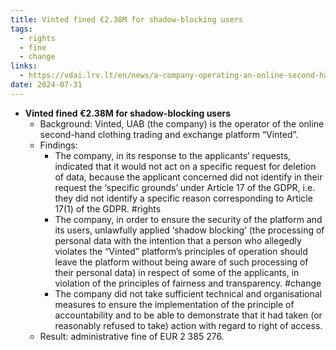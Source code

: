 ```yaml
---
title: Vinted fined €2.38M for shadow-blocking users
tags:
  - rights
  - fine
  - change
links:
  - https://vdai.lrv.lt/en/news/a-company-operating-an-online-second-hand-clothing-trading-and-exchange-platform-is-fined-under-the-general-data-protection-regulation/
date: 2024-07-31
---
```

- **Vinted fined €2.38M for shadow-blocking users** 
  - Background: Vinted, UAB (the company) is the operator of the online second-hand clothing trading and exchange platform “Vinted”.
  - Findings:
    - The company, in its response to the applicants’ requests, indicated that it would not act on a specific request for deletion of data, because the applicant concerned did not identify in their request the ‘specific grounds’ under Article 17 of the GDPR, i.e. they did not identify a specific reason corresponding to Article 17(1) of the GDPR. #rights 
    - The company, in order to ensure the security of the platform and its users, unlawfully applied ‘shadow blocking’ (the processing of personal data with the intention that a person who allegedly violates the “Vinted” platform’s principles of operation should leave the platform without being aware of such processing of their personal data) in respect of some of the applicants, in violation of the principles of fairness and transparency. #change 
    - The company did not take sufficient technical and organisational measures to ensure the implementation of the principle of accountability and to be able to demonstrate that it had taken (or reasonably refused to take) action with regard to right of access.
  - Result: administrative fine of EUR 2 385 276.
